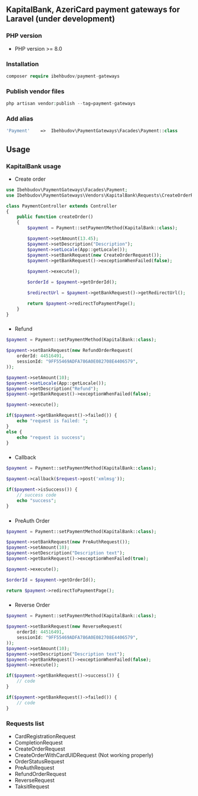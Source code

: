 ## KapitalBank, AzeriCard payment gateways for Laravel (under development)

### PHP version
* PHP version >= 8.0

### Installation

```php
composer require ibehbudov/payment-gateways
```

### Publish vendor files

```php
php artisan vendor:publish --tag=payment-gateways
```

### Add alias

```php
'Payment'    =>  Ibehbudov\PaymentGateways\Facades\Payment::class
```

## Usage

### KapitalBank usage

* Create order

```php
use Ibehbudov\PaymentGateways\Facades\Payment;
use Ibehbudov\PaymentGateways\Vendors\KapitalBank\Requests\CreateOrderRequest;

class PaymentController extends Controller
{
    public function createOrder()
    {
        $payment = Payment::setPaymentMethod(KapitalBank::class);

        $payment->setAmount(13.45);
        $payment->setDescription("Description");
        $payment->setLocale(App::getLocale());
        $payment->setBankRequest(new CreateOrderRequest());
        $payment->getBankRequest()->exceptionWhenFailed(false);
        
        $payment->execute();

        $orderId = $payment->getOrderId();

        $redirectUrl = $payment->getBankRequest()->getRedirectUrl();

        return $payment->redirectToPaymentPage();
    }
}
```

###
* Refund

```php
$payment = Payment::setPaymentMethod(KapitalBank::class);

$payment->setBankRequest(new RefundOrderRequest(
    orderId: 44516491,
    sessionId: "9FF55469ADFA786A0E082708E4406579",
));

$payment->setAmount(10);
$payment->setLocale(App::getLocale());
$payment->setDescription("Refund");
$payment->getBankRequest()->exceptionWhenFailed(false);

$payment->execute();

if($payment->getBankRequest()->failed()) {
    echo "request is failed: ";
}
else {
    echo "request is success";
}
```

###
* Callback
```php
$payment = Payment::setPaymentMethod(KapitalBank::class);

$payment->callback($request->post('xmlmsg'));

if($payment->isSuccess()) {
    // success code
    echo "success";
}
```

###
* PreAuth Order

```php
$payment = Payment::setPaymentMethod(KapitalBank::class);

$payment->setBankRequest(new PreAuthRequest());
$payment->setAmount(10);
$payment->setDescription("Description text");
$payment->getBankRequest()->exceptionWhenFailed(true);

$payment->execute();

$orderId = $payment->getOrderId();

return $payment->redirectToPaymentPage();
```

###
* Reverse Order

```php
$payment = Payment::setPaymentMethod(KapitalBank::class);

$payment->setBankRequest(new ReverseRequest(
    orderId: 44516491,
    sessionId: "9FF55469ADFA786A0E082708E4406579",
));
$payment->setAmount(10);
$payment->setDescription("Description text");
$payment->getBankRequest()->exceptionWhenFailed(false);
$payment->execute();

if($payment->getBankRequest()->success()) {
    // code
}

if($payment->getBankRequest()->failed()) {
    // code
}
```

### Requests list
* CardRegistrationRequest
* CompletionRequest
* CreateOrderRequest
* CreateOrderWithCardUIDRequest (Not working properly)
* OrderStatusRequest
* PreAuthRequest
* RefundOrderRequest
* ReverseRequest
* TaksitRequest





